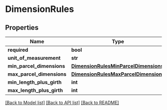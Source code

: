 # DimensionRules

## Properties
Name | Type | Description | Notes
------------ | ------------- | ------------- | -------------
**required** | **bool** |  | [optional] 
**unit_of_measurement** | **str** |  | [optional] 
**min_parcel_dimensions** | [**DimensionRulesMinParcelDimensions**](DimensionRulesMinParcelDimensions.md) |  | [optional] 
**max_parcel_dimensions** | [**DimensionRulesMaxParcelDimensions**](DimensionRulesMaxParcelDimensions.md) |  | [optional] 
**min_length_plus_girth** | **int** |  | [optional] 
**max_length_plus_girth** | **int** |  | [optional] 

[[Back to Model list]](../README.md#documentation-for-models) [[Back to API list]](../README.md#documentation-for-api-endpoints) [[Back to README]](../README.md)


